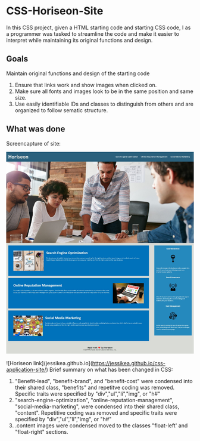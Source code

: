 # CSS-Horiseon-Site

In this CSS project, given a HTML starting code and starting CSS code, I as a programmer was tasked to streamline the code and make it easier to interpret while maintaining its original functions and design. 

## Goals
 Maintain original functions and design of the starting code
1. Ensure that links work and show images when clicked on.
2. Make sure all fonts and images look to be in the same position and same size.
3. Use easily identifiable IDs and classes to distinguish from others and are organized to follow sematic structure.

## What was done
Screencapture of site: 

![screenshot link](https://github.com/jessikea/css-application-site/blob/bdacfe79f3966b187a30a7303d76e59a3fefe957/assets/images/horiseon-html-page-screenshot.jpeg)

![Horiseon link](jessikea.github.io](https://jessikea.github.io/css-application-site/)
Brief summary on what has been changed in CSS:
1. "Benefit-lead", "benefit-brand", and "benefit-cost" were condensed into their shared class, "benefits" and repetitve coding was removed. Specific traits were specified by "div","ul","li","img", or "h#"
2. "search-engine-optimization", "online-reputation-management", "social-media-marketing", were condensed into their shared class, "content". Repetitive coding was removed and specific traits were specified by "div","ul","li","img", or "h#"
3. .content images were condensed moved to the classes "float-left' and "float-right" sections. 
